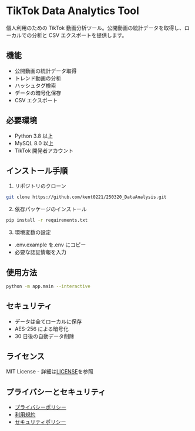 # TikTok Data Analytics Tool

個人利用のための TikTok 動画分析ツール。公開動画の統計データを取得し、ローカルでの分析と CSV エクスポートを提供します。

## 機能

- 公開動画の統計データ取得
- トレンド動画の分析
- ハッシュタグ検索
- データの暗号化保存
- CSV エクスポート

## 必要環境

- Python 3.8 以上
- MySQL 8.0 以上
- TikTok 開発者アカウント

## インストール手順

1. リポジトリのクローン

```bash
git clone https://github.com/kent0221/250320_DataAnalysis.git
```

2. 依存パッケージのインストール

```bash
pip install -r requirements.txt
```

3. 環境変数の設定

- .env.example を.env にコピー
- 必要な認証情報を入力

## 使用方法

```bash
python -m app.main --interactive
```

## セキュリティ

- データは全てローカルに保存
- AES-256 による暗号化
- 30 日後の自動データ削除

## ライセンス

MIT License - 詳細は[LICENSE](LICENSE)を参照

## プライバシーとセキュリティ

- [プライバシーポリシー](docs/PRIVACY.md)
- [利用規約](docs/TERMS.md)
- [セキュリティポリシー](docs/SECURITY.md)
